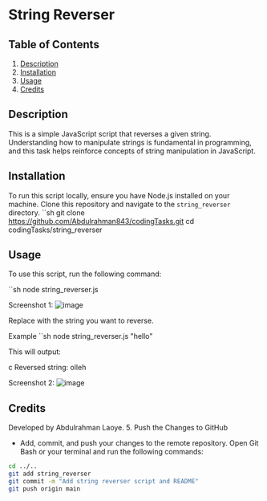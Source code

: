 # String Reverser

## Table of Contents
1. [Description](#description)
2. [Installation](#installation)
3. [Usage](#usage)
4. [Credits](#credits)

## Description
This is a simple JavaScript script that reverses a given string. Understanding how to manipulate strings is fundamental in programming, and this task helps reinforce concepts of string manipulation in JavaScript.

## Installation
To run this script locally, ensure you have Node.js installed on your machine. Clone this repository and navigate to the `string_reverser` directory.
``sh
git clone https://github.com/Abdulrahman843/codingTasks.git
cd codingTasks/string_reverser

## Usage 
To use this script, run the following command:

``sh
node string_reverser.js <string>

Screenshot 1:
![image](https://github.com/Abdulrahman843/codingTasks/assets/165313776/8e6218a1-7d86-4915-bf14-a3a96fb1ff7c)

Replace <string> with the string you want to reverse.

Example
``sh
node string_reverser.js "hello"

This will output:

c
Reversed string: olleh

Screenshot 2:
![image](https://github.com/Abdulrahman843/codingTasks/assets/165313776/9ad96ba1-3a26-4d88-94dd-c99e24870515)

## Credits
Developed by Abdulrahman Laoye.
5. Push the Changes to GitHub
- Add, commit, and push your changes to the remote repository. Open Git Bash or your terminal and run the following commands:

```sh
cd ../..
git add string_reverser
git commit -m "Add string reverser script and README"
git push origin main




























